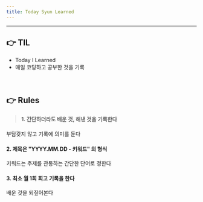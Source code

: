 ```yaml
---
title: Today Syun Learned
---
```

---
## 👉 TIL
- Today I Learned
- 매일 코딩하고 공부한 것을 기록
<br><br><br>

## 👉 Rules
>#### 1. 간단하더라도 배운 것, 해낸 것을 기록한다  
부담갖지 않고 기록에 의미를 둔다
#### 2. 제목은 "YYYY.MM.DD - 키워드" 의 형식  
키워드는 주제를 관통하는 간단한 단어로 정한다
#### 3. 최소 월 1회 회고 기록을 한다  
배운 것을 되짚어본다
